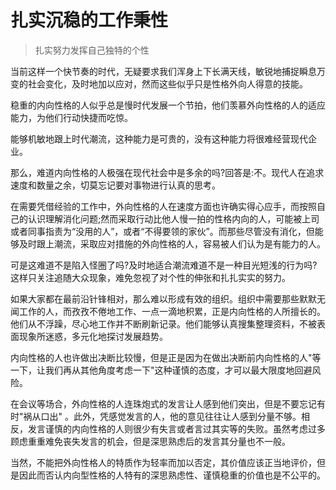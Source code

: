 # 扎实沉稳的工作秉性
>扎实努力发挥自己独特的个性

当前这样一个快节奏的时代，无疑要求我们浑身上下长满天线，敏锐地捕捉瞬息万变的社会变化，及时地加以应对，然而这些似乎只是性格外向人得意的技能。

稳重的内向性格的人似乎总是慢时代发展一个节拍，他们羡慕外向性格的人的适应能力，为他们行动快捷而吃惊。

能够机敏地跟上时代潮流，这种能力是可贵的，没有这种能力将很难经营现代企业。

那么，难道内向性格的人极强在现代社会中是多余的吗?回答是:不。现代人在追求速度和数量之余，切莫忘记要对事物进行认真的思考。

在需要凭借经验的工作中，外向性格的人在速度方面也许确实得心应手，而按照自己的认识理解消化问题;然而采取行动比他人慢一拍的性格内向的人，可能被上司或者同事指责为“没用的人”，或者“不得要领的家伙”。而那些尽管没有消化，但能够及时跟上潮流，采取应对措施的外向性格的人，容易被人们认为是有能力的人。

可是这难道不是陷入怪圈了吗?及时地适合潮流难道不是一种目光短浅的行为吗?这样只关注追随大众现象，难免忽视了对个性的伸张和扎扎实实的努力。

如果大家都在最前沿针锋相对，那么难以形成有效的组织。组织中需要那些默默无闻工作的人，而孜孜不倦地工作、一点一滴地积累，正是内向性格的人所擅长的。他们从不浮躁，尽心地工作并不断刷新记录。他们能够认真搜集整理资料，不被表面现象所迷惑，多元化地探讨发展趋势。

内向性格的人也许做出决断比较慢，但是正是因为在做出决断前内向性格的人"等一下，让我们再从其他角度考虑一下"这种谨慎的态度，才可以最大限度地回避风险。

在会议等场合，外向性格的人连珠炮式的发言让人感到他们突出，但是不要忘记有时"祸从口出" 。此外，凭感觉发言的人，他的意见往往让人感到分量不够。相反，发言谨慎的内向性格的人则很少有失言或者言过其实等的失败。虽然考虑过多顾虑重重难免丧失发言的机会，但是深思熟虑后的发言其分量也不一般。

当然，不能把外向性格人的特质作为轻率而加以否定，其价值应该正当地评价，但是因此而否认内向型性格的人特有的深思熟虑性、谨慎稳重的价值也是不公平的。
